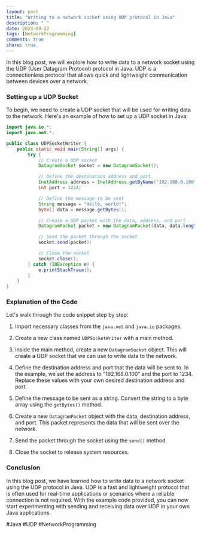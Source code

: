 ```yaml
---
layout: post
title: "Writing to a network socket using UDP protocol in Java"
description: " "
date: 2023-09-22
tags: [NetworkProgramming]
comments: true
share: true
---
```


In this blog post, we will explore how to write data to a network socket using the UDP (User Datagram Protocol) protocol in Java. UDP is a connectionless protocol that allows quick and lightweight communication between devices over a network.

### Setting up a UDP Socket

To begin, we need to create a UDP socket that will be used for writing data to the network. Here's an example of how to set up a UDP socket in Java:

```java
import java.io.*;
import java.net.*;

public class UDPSocketWriter {
    public static void main(String[] args) {
        try {
            // Create a UDP socket
            DatagramSocket socket = new DatagramSocket();

            // Define the destination address and port
            InetAddress address = InetAddress.getByName("192.168.0.100");
            int port = 1234;

            // Define the message to be sent
            String message = "Hello, world!";
            byte[] data = message.getBytes();

            // Create a UDP packet with the data, address, and port
            DatagramPacket packet = new DatagramPacket(data, data.length, address, port);

            // Send the packet through the socket
            socket.send(packet);

            // Close the socket
            socket.close();
        } catch (IOException e) {
            e.printStackTrace();
        }
    }
}
```

### Explanation of the Code

Let's walk through the code snippet step by step:

1. Import necessary classes from the `java.net` and `java.io` packages.

2. Create a new class named `UDPSocketWriter` with a main method.

3. Inside the main method, create a new `DatagramSocket` object. This will create a UDP socket that we can use to write data to the network.

4. Define the destination address and port that the data will be sent to. In the example, we set the address to "192.168.0.100" and the port to 1234. Replace these values with your own desired destination address and port.

5. Define the message to be sent as a string. Convert the string to a byte array using the `getBytes()` method.

6. Create a new `DatagramPacket` object with the data, destination address, and port. This packet represents the data that will be sent over the network.

7. Send the packet through the socket using the `send()` method.

8. Close the socket to release system resources.

### Conclusion

In this blog post, we have learned how to write data to a network socket using the UDP protocol in Java. UDP is a fast and lightweight protocol that is often used for real-time applications or scenarios where a reliable connection is not required. With the example code provided, you can now start experimenting with sending and receiving data over UDP in your own Java applications.

#Java #UDP #NetworkProgramming